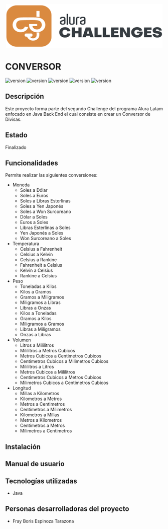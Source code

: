 <p align="center">
  <img width="500" height="140" alt="Alura Challenges" src="Image/Alura_Challenges.png">
</p>

# CONVERSOR
<p align="left">
  <img alt="version" src="https://img.shields.io/badge/test-ok-green">
  <img alt="version" src="https://img.shields.io/badge/version-1.0.0-blue">
  <img alt="version" src="https://img.shields.io/badge/licence-not specified-yellowgreen">
  <img alt="version" src="https://img.shields.io/badge/status-finished-brightgreen">
  <img alt="version" src="https://img.shields.io/badge/release date-may-yellow">
</p>

## Descripción
Este proyecto forma parte del segundo Challenge del programa Alura Latam enfocado en Java Back End el cual consiste en crear un Conversor de Divisas.

## Estado
Finalizado

## Funcionalidades
Permite realizar las siguientes conversiones:
- Moneda
  - Soles a Dólar
  - Soles a Euros
  - Soles a Libras Esterlinas
  - Soles a Yen Japonés
  - Soles a Won Surcoreano
  - Dólar a Soles
  - Euros a Soles
  - Libras Esterlinas a Soles
  - Yen Japonés a Soles
  - Won Surcoreano a Soles
- Temperatura
  - Celsius a Fahrenheit
  - Celsius a Kelvin
  - Celsius a Rankine
  - Fahrenheit a Celsius
  - Kelvin a Celsius
  - Rankine a Celsius
- Peso
  - Toneladas a Kilos
  - Kilos a Gramos
  - Gramos a Miligramos
  - Miligramos a Libras
  - Libras a Onzas
  - Kilos a Toneladas
  - Gramos a Kilos
  - Miligramos a Gramos
  - Libras a Miligramos
  - Onzas a Libras
- Volumen
  - Litros a Mililitros
  - Mililitros a Metros Cubicos
  - Metros Cubicos a Centimetros Cubicos
  - Centimetros Cubicos a Milimetros Cubicos
  - Mililitros a Litros
  - Metros Cubicos a Mililitros
  - Centimetros Cubicos a Metros Cubicos
  - Milimetros Cubicos a Centimetros Cubicos
- Longitud
  - Millas a Kilometros
  - Kilometros a Metros
  - Metros a Centimetros
  - Centimetros a Milimetros
  - Kilometros a Millas
  - Metros a Kilometros
  - Centimetros a Metros
  - Milimetros a Centimetros

## Instalación

## Manual de usuario

## Tecnologías utilizadas
- Java

## Personas desarrolladoras del proyecto
- Fray Boris Espinoza Tarazona
